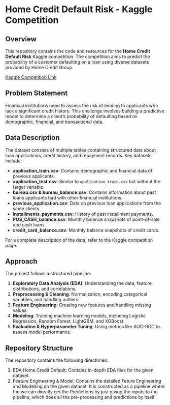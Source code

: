 # Home Credit Default Risk - Kaggle Competition

## Overview

This repository contains the code and resources for the **Home Credit Default Risk** Kaggle competition. The competition aims to predict the probability of a customer defaulting on a loan using diverse datasets provided by Home Credit Group.

[Kaggle Competition Link]([https://www.kaggle.com/competitions/home-credit-default-risk](https://www.kaggle.com/competitions/dseb-64-data-preparation-final-project))

## Problem Statement

Financial institutions need to assess the risk of lending to applicants who lack a significant credit history. This challenge involves building a predictive model to determine a client’s probability of defaulting based on demographic, financial, and transactional data.

## Data Description

The dataset consists of multiple tables containing structured data about loan applications, credit history, and repayment records. Key datasets include:

- **application_train.csv**: Contains demographic and financial data of previous applicants.
- **application_test.csv**: Similar to `application_train.csv` but without the target variable.
- **bureau.csv & bureau_balance.csv**: Contains information about past loans applicants had with other financial institutions.
- **previous_application.csv**: Data on previous loan applications from the same clients.
- **installments_payments.csv**: History of past installment payments.
- **POS_CASH_balance.csv**: Monthly balance snapshots of point-of-sale and cash loans.
- **credit_card_balance.csv**: Monthly balance snapshots of credit cards.

For a complete description of the data, refer to the Kaggle competition page.

## Approach

The project follows a structured pipeline:

1. **Exploratory Data Analysis (EDA)**: Understanding the data, feature distributions, and correlations.
2. **Preprocessing & Cleaning**: Normalization, encoding categorical variables, and handling outliers.
3. **Feature Engineering**: Creating new features and handling missing values.
4. **Modeling**: Training machine learning models, including Logistic Regression, Random Forest, LightGBM, and XGBoost.
5. **Evaluation & Hyperparameter Tuning**: Using metrics like AUC-ROC to assess model performance.

## Repository Structure

The repository contains the following directories: 

1. EDA Home Credit Default: Contains in-depth EDA files for the given dataset.
2. Feature Engineering & Model: Contains the detailed Feture Engineering and Modelling on the given dataset. It is constructed as a pipeline where the we can directly get the Predictions by just giving the inputs to the pipeline, which does all the pre-processing and predictions by itself.
